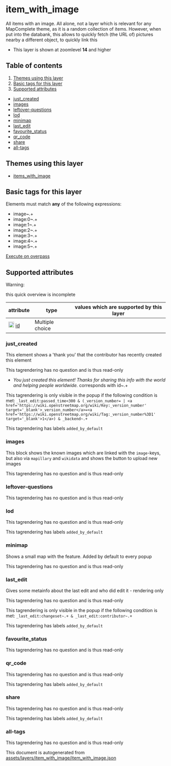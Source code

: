 [//]: # (WARNING: this file is automatically generated. Please find the sources at the bottom and edit those sources)



 item_with_image 
=================





All items with an image. All alone, not a layer which is relevant for any MapComplete theme, as it is a random collection of items. However, when put into the databank, this allows to quickly fetch (the URL of) pictures nearby a different object, to quickly link this






  - This layer is shown at zoomlevel **14** and higher



## Table of contents

1. [ Themes using this layer ](#-themes-using-this-layer-)
2. [ Basic tags for this layer ](#-basic-tags-for-this-layer-)
3. [ Supported attributes ](#-supported-attributes-)
  - [just_created](#just_created)
  - [images](#images)
  - [leftover-questions](#leftover-questions)
  - [lod](#lod)
  - [minimap](#minimap)
  - [last_edit](#last_edit)
  - [favourite_status](#favourite_status)
  - [qr_code](#qr_code)
  - [share](#share)
  - [all-tags](#all-tags)

 Themes using this layer 
-------------------------





  - [items_with_image](https://mapcomplete.org/items_with_image)




 Basic tags for this layer 
---------------------------



Elements must match **any** of the following expressions:

 - image~.+
 - image:0~.+
 - image:1~.+
 - image:2~.+
 - image:3~.+
 - image:4~.+
 - image:5~.+

[Execute on overpass](http://overpass-turbo.eu/?Q=%5Bout%3Ajson%5D%5Btimeout%3A90%5D%3B%28%20%20%20%20nwr%5B%22image%22%5D%28%7B%7Bbbox%7D%7D%29%3B%0A%20%20%20%20nwr%5B%22image%3A0%22%5D%28%7B%7Bbbox%7D%7D%29%3B%0A%20%20%20%20nwr%5B%22image%3A1%22%5D%28%7B%7Bbbox%7D%7D%29%3B%0A%20%20%20%20nwr%5B%22image%3A2%22%5D%28%7B%7Bbbox%7D%7D%29%3B%0A%20%20%20%20nwr%5B%22image%3A3%22%5D%28%7B%7Bbbox%7D%7D%29%3B%0A%20%20%20%20nwr%5B%22image%3A4%22%5D%28%7B%7Bbbox%7D%7D%29%3B%0A%20%20%20%20nwr%5B%22image%3A5%22%5D%28%7B%7Bbbox%7D%7D%29%3B%0A%29%3Bout%20body%3B%3E%3Bout%20skel%20qt%3B)



 Supported attributes 
----------------------



Warning: 

this quick overview is incomplete



attribute | type | values which are supported by this layer
----------- | ------ | ------------------------------------------
[<img src='https://mapcomplete.org/assets/svg/statistics.svg' height='18px'>](https://taginfo.openstreetmap.org/keys/id#values) [id](https://wiki.openstreetmap.org/wiki/Key:id) | Multiple choice | 




### just_created 



This element shows a 'thank you' that the contributor has recently created this element

This tagrendering has no question and is thus read-only





  - *You just created this element! Thanks for sharing this info with the world and helping people worldwide.*  corresponds with  id~.+


This tagrendering is only visible in the popup if the following condition is met: `_last_edit:passed_time<300 & (_version_number= | <a href='https://wiki.openstreetmap.org/wiki/Key:_version_number' target='_blank'>_version_number</a>=<a href='https://wiki.openstreetmap.org/wiki/Tag:_version_number%3D1' target='_blank'>1</a>) & _backend~.+`

This tagrendering has labels  `added_by_default`



### images 



This block shows the known images which are linked with the `image`-keys, but also via `mapillary` and `wikidata` and shows the button to upload new images

This tagrendering has no question and is thus read-only





### leftover-questions 



This tagrendering has no question and is thus read-only





### lod 



This tagrendering has no question and is thus read-only



This tagrendering has labels  `added_by_default`



### minimap 



Shows a small map with the feature. Added by default to every popup

This tagrendering has no question and is thus read-only





### last_edit 



Gives some metainfo about the last edit and who did edit it - rendering only

This tagrendering has no question and is thus read-only



This tagrendering is only visible in the popup if the following condition is met: `_last_edit:changeset~.+ & _last_edit:contributor~.+`

This tagrendering has labels  `added_by_default`



### favourite_status 



This tagrendering has no question and is thus read-only





### qr_code 



This tagrendering has no question and is thus read-only



This tagrendering has labels  `added_by_default`



### share 



This tagrendering has no question and is thus read-only



This tagrendering has labels  `added_by_default`



### all-tags 



This tagrendering has no question and is thus read-only

 

This document is autogenerated from [assets/layers/item_with_image/item_with_image.json](https://github.com/pietervdvn/MapComplete/blob/develop/assets/layers/item_with_image/item_with_image.json)
